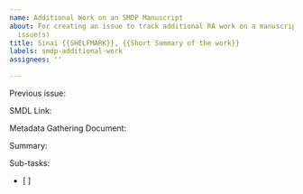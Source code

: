```yaml
---
name: Additional Work on an SMDP Manuscript
about: For creating an issue to track additional RA work on a manuscript with existing
  issue(s)
title: Sinai {{SHELFMARK}}, {{Short Summary of the work}}
labels: smdp-additional-work
assignees: ''

---
```


Previous issue: 

SMDL Link: 

Metadata Gathering Document: 

Summary:


Sub-tasks:
- [ ]

<!--
INSTRUCTIONS:
1. Replace "{{SHELFMARK}}" in the title with the manuscript's shelfmark, e.g. "Arabic 1"; replace "{{Short Summary of the work}}" with a less than 10 word summary of the needed work, e.g. "Create records for paratexts"
2. Assign yourself to this issue
3. Add the previous issue number. Type "#", which should allow you to search by shelfmark. Otherwise, you can find the issue number from the project page, https://github.com/orgs/UCLALibrary/projects/1/views/1, listed above the issue title in the card, e.g. "#80".
4. Add the SMDL Link, e.g. "https://sinaimanuscripts.library.ucla.edu/catalog/ark:%2F21198%2Fz18w4z1w"
5. Add a link to the Google Doc for the metadata.
6. You may provide a summary of the work to be done under "Summary"
7. You may provide a checklist of tasks to be completed under "Sub-tasks"
8. You may delete these instructions (anything between the < >) before creating the issue.

You may create different issues, as needed, for each of the following work categories:
- additional description needed for the textual artifacts
- create records for paratexts and/or secondary texts
- describe codicological features and/or complexities
-->
